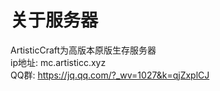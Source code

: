 # 关于服务器
ArtisticCraft为高版本原版生存服务器</br>
ip地址: mc.artisticc.xyz</br>
QQ群: https://jq.qq.com/?_wv=1027&k=qjZxplCJ
